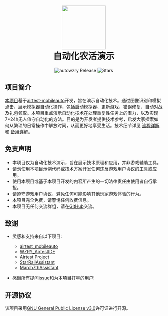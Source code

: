 <div align="center">
  <h1 align="center">
    <img src="https://cndaqiang.github.io/wzry.doc/wzry.favicon.png" width="140">
    <br/>
    自动化农活演示
  </h1>
</div>
<div align="center">
  <img alt="autowzry Release" src="https://img.shields.io/github/v/release/cndaqiang/autowzry?style=flat-square&color=ff7fbf&label=Releases" />
  <img alt="Stars" src="https://img.shields.io/github/stars/cndaqiang/autowzry?style=flat-square&color=66bb6a&label=Stars" />
</div>

## 项目简介

[本项目](https://github.com/cndaqiang/autowzry)基于[airtest-mobileauto](https://github.com/cndaqiang/airtest_mobileauto)开发，旨在演示自动化技术。通过图像识别和模拟点击，展示模拟器自动化操作，包括启动模拟器、更新游戏、错误修复、自动对战及礼包领取。本项目重点演示自动化技术在处理重复性任务上的潜力，以及实现7*24h无人值守自动化的方法。目的是为开发者提供技术参考，启发大家探索如何从繁琐的日常操作中解放时间，从而更好地享受生活。技术细节详见 [流程详解](https://cndaqiang.github.io/wzry.doc) 和 [备用详解](https://autowzry.pages.dev)。


## 免责声明

* 本项目仅为自动化技术演示，旨在展示技术原理和应用，并非游戏辅助工具。
* 请勿使用本项目示例代码或技术方案开发任何违反游戏用户协议的工具或应用。
* 使用本项目或基于本项目开发的内容所产生的一切法律责任由使用者自行承担。
* 请遵守游戏用户协议，避免任何可能影响其他玩家游戏体验的行为。
* 本项目完全免费，请警惕任何收费信息。
* 本项目无任何交流群组，请在[GitHub](https://github.com/cndaqiang/autowzry)交流。




## 致谢
- 灵感和支持来自以下项目:

  - [airtest_mobileauto](https://github.com/cndaqiang/airtest_mobileauto)
  - [WZRY_AirtestIDE](https://github.com/XRSec/WZRY_AirtestIDE)
  - [Airtest Project](https://github.com/AirtestProject)
  - [StarRailAssistant](https://github.com/Starry-Wind/StarRailAssistant)
  - [March7thAssistant](https://github.com/moesnow/March7thAssistant)

- 感谢所有提问issue和为本项目打星的用户!

## 开源协议

该项目采用[GNU General Public License v3.0](https://www.gnu.org/licenses/gpl-3.0.html)许可证进行开源。
